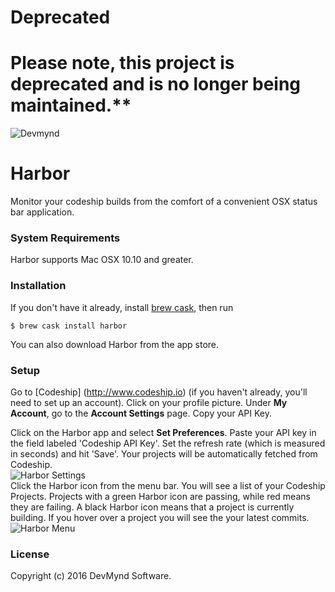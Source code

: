 # Deprecated
# Please note, this project is deprecated and is no longer being maintained.**

![Devmynd](https://www.devmynd.com/wp-content/uploads/2016/07/logo-horizontal.jpg "Devmynd")


# Harbor
Monitor your codeship builds from the comfort of a convenient OSX status bar application.

### System Requirements
Harbor supports Mac OSX 10.10 and greater. 

### Installation

If you don't have it already, install [brew cask](https://caskroom.github.io/), then run

```
$ brew cask install harbor
```

You can also download Harbor from the app store.

### Setup
Go to [Codeship] (http://www.codeship.io) (if you haven't already, you'll need to set up an account). Click on your profile picture. Under **My Account**, go to the **Account Settings** page. Copy your API Key. 

Click on the Harbor app and select **Set Preferences**. Paste your API key in the field labeled 'Codeship API Key'. Set the refresh rate (which is measured in seconds) and hit 'Save'. Your projects will be automatically fetched from Codeship. 
<br /> 
![Harbor Settings](https://www.devmynd.com/wp-content/uploads/2016/07/harbor_settings.jpg "Harbor Settings")
<br /> 
Click the Harbor icon from the menu bar. You will see a list of your Codeship Projects. Projects with a green Harbor icon are passing, while red means they are failing. A black Harbor icon means that a project is currently building. If you hover over a project you will see the your latest commits.
<br /> 
![Harbor Menu](https://www.devmynd.com/wp-content/uploads/2016/07/harbor_menu.jpg "Harbor Menu")
<br /> 
### License
Copyright (c) 2016 DevMynd Software.
